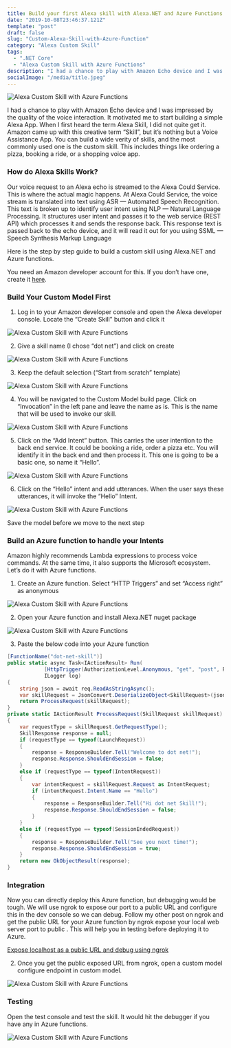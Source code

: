 ```yaml
---
title: Build your first Alexa skill with Alexa.NET and Azure Functions
date: "2019-10-08T23:46:37.121Z"
template: "post"
draft: false
slug: "Custom-Alexa-Skill-with-Azure-Function"
category: "Alexa Custom Skill"
tags:
  - ".NET Core"
  - "Alexa Custom Skill with Azure Functions"
description: "I had a chance to play with Amazon Echo device and I was impressed by the quality of the voice interaction. It motivated me to start building a simple Alexa App. When I first heard the term Alexa Skill, I did not quite get it. Amazon came up with this creative term “Skill”, but it’s nothing but a Voice Assistance App."
socialImage: "/media/title.jpeg"
---
```


![Alexa Custom Skill with Azure Functions](/media/title.jpeg)

I had a chance to play with Amazon Echo device and I was impressed by the quality of the voice interaction. It motivated me to start building a simple Alexa App. When I first heard the term Alexa Skill, I did not quite get it. Amazon came up with this creative term “Skill”, but it’s nothing but a Voice Assistance App. You can build a wide verity of skills, and the most commonly used one is the custom skill. This includes things like ordering a pizza, booking a ride, or a shopping voice app.

### How do Alexa Skills Work?
Our voice request to an Alexa echo is streamed to the Alexa Could Service. This is where the actual magic happens. At Alexa Could Service, the voice stream is translated into text using ASR — Automated Speech Recognition. This text is broken up to identify user intent using NLP — Natural Language Processing. It structures user intent and passes it to the web service (REST API) which processes it and sends the response back. This response text is passed back to the echo device, and it will read it out for you using SSML — Speech Synthesis Markup Language

Here is the step by step guide to build a custom skill using Alexa.NET and Azure functions.

You need an Amazon developer account for this. If you don’t have one, create it <a href="https://developer.amazon.com/" target="_blank">here</a>.

### Build Your Custom Model First
1. Log in to your Amazon developer console and open the Alexa developer console. Locate the “Create Skill” button and click it

![Alexa Custom Skill with Azure Functions](/media/1-alexa-home.png)

2. Give a skill name (I chose “dot net”) and click on create

![Alexa Custom Skill with Azure Functions](/media/2-custom-skill.png)

3. Keep the default selection (“Start from scratch” template)

![Alexa Custom Skill with Azure Functions](/media/3-custom-skill.png)

4. You will be navigated to the Custom Model build page. Click on “Invocation” in the left pane and leave the name as is. This is the name that will be used to invoke our skill.

![Alexa Custom Skill with Azure Functions](/media/4-custom-skill.png)

5. Click on the “Add Intent” button. This carries the user intention to the back end service. It could be booking a ride, order a pizza etc. You will identify it in the back end and then process it. This one is going to be a basic one, so name it “Hello”.

![Alexa Custom Skill with Azure Functions](/media/5-custom-skill.png)

6. Click on the “Hello” intent and add utterances. When the user says these utterances, it will invoke the “Hello” Intent.

![Alexa Custom Skill with Azure Functions](/media/6-custom-skill.png)

Save the model before we move to the next step

### Build an Azure function to handle your Intents
Amazon highly recommends Lambda expressions to process voice commands. At the same time, it also supports the Microsoft ecosystem. Let’s do it with Azure functions.

1. Create an Azure function. Select “HTTP Triggers” and set “Access right” as anonymous

![Alexa Custom Skill with Azure Functions](/media/az-1.png)

2. Open your Azure function and install Alexa.NET nuget package

![Alexa Custom Skill with Azure Functions](/media/az-2.png)

3. Paste the below code into your Azure function

```cs
[FunctionName("dot-net-skill")]
public static async Task<IActionResult> Run(
            [HttpTrigger(AuthorizationLevel.Anonymous, "get", "post", Route = null)] HttpRequest req,
            ILogger log)
{
    string json = await req.ReadAsStringAsync();
    var skillRequest = JsonConvert.DeserializeObject<SkillRequest>(json);
    return ProcessRequest(skillRequest);
}
private static IActionResult ProcessRequest(SkillRequest skillRequest)
{
    var requestType = skillRequest.GetRequestType();
    SkillResponse response = null;
    if (requestType == typeof(LaunchRequest))
    {
        response = ResponseBuilder.Tell("Welcome to dot net!");
        response.Response.ShouldEndSession = false;
    }
    else if (requestType == typeof(IntentRequest))
    {
        var intentRequest = skillRequest.Request as IntentRequest;
        if (intentRequest.Intent.Name == "Hello")
        {
            response = ResponseBuilder.Tell("Hi dot net Skill!");
            response.Response.ShouldEndSession = false;
        }
    }
    else if (requestType == typeof(SessionEndedRequest))
    {
        response = ResponseBuilder.Tell("See you next time!");
        response.Response.ShouldEndSession = true;
    }
    return new OkObjectResult(response);
}
```

### Integration
Now you can directly deploy this Azure function, but debugging would be tough. We will use ngrok to expose our port to a public URL and configure this in the dev console so we can debug. Follow my other post on ngrok and get the public URL for your Azure function by ngrok expose your local web server port to public . This will help you in testing before deploying it to Azure.

<a href="https://srigunnala.com/posts/2019-09-09---Expose-localhost-as-public-URL-ngrok/media/Expose-localhost-as-public-URL-ngrok" target="_blank">Expose localhost as a public URL and debug using ngrok</a>

2. Once you get the public exposed URL from ngrok, open a custom model configure endpoint in custom model.

![Alexa Custom Skill with Azure Functions](/media/az-3.png)

### Testing
Open the test console and test the skill. It would hit the debugger if you have any in Azure functions.

![Alexa Custom Skill with Azure Functions](/media/az-4.png)



